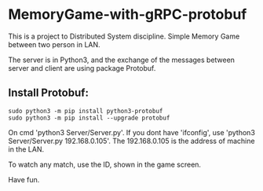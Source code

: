 # MemoryGame-with-gRPC-protobuf

This is a project to Distributed System discipline. Simple Memory Game between two person in LAN.

The server is in Python3, and the exchange of the messages between server and client are using package Protobuf.

## Install Protobuf:
```
sudo python3 -m pip install python3-protobuf
sudo python3 -m pip install --upgrade protobuf
```

On cmd 'python3 Server/Server.py'. If you dont have 'ifconfig', use 'python3 Server/Server.py 192.168.0.105'. The 192.168.0.105 is the address of machine in the LAN.

To watch any match, use the ID, shown in the game screen.

Have fun.